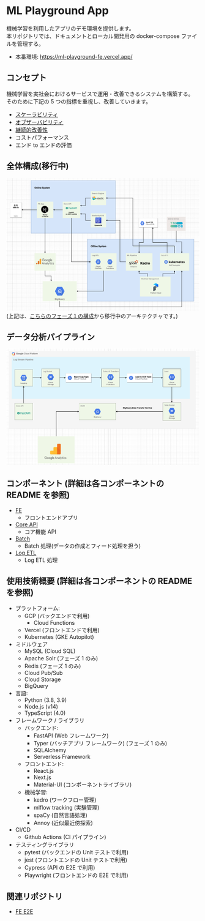 # ML Playground App

機械学習を利用したアプリのデモ環境を提供します。<br>
本リポジトリでは、ドキュメントとローカル開発用の docker-compose ファイルを管理する。

- 本番環境: https://ml-playground-fe.vercel.app/

## コンセプト

機械学習を実社会におけるサービスで運用・改善できるシステムを構築する。<br>
そのために下記の 5 つの指標を重視し、改善していきます。

- [スケーラビリティ](https://github.com/yuya-okada527/ml-playground/blob/develop/docs/phase1/scalability.md)
- [オブザーバビリティ](https://github.com/yuya-okada527/ml-playground/blob/develop/docs/phase1/obserbability.md)
- [継続的改善性](https://github.com/yuya-okada527/ml-playground/blob/develop/docs/phase1/continuous_improvements.md)
- コストパフォーマンス
- エンド to エンドの評価

## 全体構成(移行中)

![全体構成](https://github.com/yuya-okada527/ml-playground/blob/develop/docs/phase2/images/phase2.png)
(上記は、[こちらのフェーズ１の構成](https://github.com/yuya-okada527/ml-playground/blob/develop/docs/phase1/%20image/%E3%83%95%E3%82%A7%E3%83%BC%E3%82%BA1%E5%85%A8%E4%BD%93%E6%A7%8B%E6%88%90%E5%9B%B3.png)から移行中のアーキテクチャです。)

## データ分析パイプライン

![データ分析パイプライン](https://github.com/yuya-okada527/ml-playground/blob/develop/docs/phase2/images/data_pipeline_design.png)

## コンポーネント (詳細は各コンポーネントの README を参照)

- [FE](https://github.com/yuya-okada527/ml-playground-fe)
  - フロントエンドアプリ
- [Core API](https://github.com/yuya-okada527/ml-playground-core-api)
  - コア機能 API
- [Batch](https://github.com/yuya-okada527/ml-playground-batch)
  - Batch 処理(データの作成とフィード処理を担う)
- [Log ETL](https://github.com/yuya-okada527/ml-playground-stream)
  - Log ETL 処理

## 使用技術概要 (詳細は各コンポーネントの README を参照)

- プラットフォーム:
  - GCP (バックエンドで利用)
    - Cloud Functions
  - Vercel (フロントエンドで利用)
  - Kubernetes (GKE Autopilot)
- ミドルウェア
  - MySQL (Cloud SQL)
  - Apache Solr (フェーズ 1 のみ)
  - Redis (フェーズ 1 のみ)
  - Cloud Pub/Sub
  - Cloud Storage
  - BigQuery
- 言語:
  - Python (3.8, 3.9)
  - Node.js (v14)
  - TypeScript (4.0)
- フレームワーク / ライブラリ
  - バックエンド:
    - FastAPI (Web フレームワーク)
    - Typer (バッチアプリ フレームワーク) (フェーズ 1 のみ)
    - SQLAlchemy
    - Serverless Framework
  - フロントエンド:
    - React.js
    - Next.js
    - Material-UI (コンポーネントライブラリ)
  - 機械学習:
    - kedro (ワークフロー管理)
    - mlflow tracking (実験管理)
    - spaCy (自然言語処理)
    - Annoy (近似最近傍探索)
- CI/CD
  - Github Actions (CI パイプライン)
- テスティングライブラリ
  - pytest (バックエンドの Unit テストで利用)
  - jest (フロントエンドの Unit テストで利用)
  - Cypress (API の E2E で利用)
  - Playwright (フロントエンドの E2E で利用)

## 関連リポジトリ

- [FE E2E](https://github.com/yuya-okada527/ml-playground-fe-e2e)
